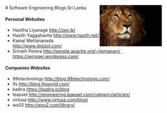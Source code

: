 <img src="2.jpg" style="float: right">
# Software Engineering Blogs Sri Lanka 

#### Personal Websites
* Hasitha		Liyanage http://zen.lk/
* Hasith 		Yaggahavita  http://www.hasith.net/
* Kamal 		Mettananada http://www.digizol.com/
* Srinath Perera	http://people.apache.org/~hemapani/ , https://iwringer.wordpress.com/

#### Companies Websites
* 99xtechnology	http://blog.99xtechnology.com/
* ifs		http://blog.ifsworld.com/
* kadira	https://kadira.io/blog
* leapset	http://engineering.leapset.com/category/articles/
* virtusa	http://www.virtusa.com/blog/
* ws02 		http://wso2.com/library/
